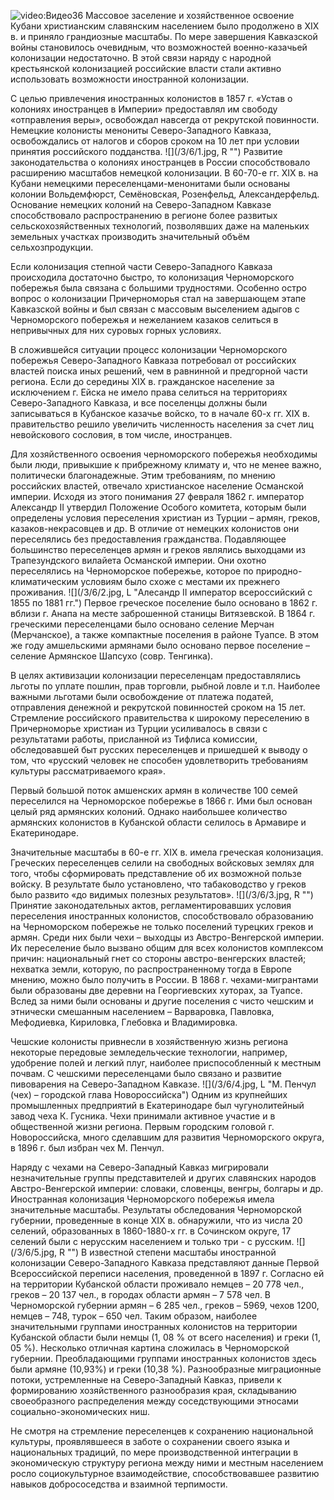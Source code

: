 ![video:Видео36](https://rutube.ru/video/a4328c5ba965bc1390b2e5afa758db4f/ "")
Массовое заселение и хозяйственное освоение Кубани христианским славянским населением было продолжено в ХIХ в. и приняло грандиозные масштабы. По мере завершения Кавказской войны становилось очевидным, что возможностей военно-казачьей колонизации недостаточно. В этой связи наряду с народной крестьянской колонизацией российские власти стали активно использовать возможности иностранной колонизации.

С целью привлечения иностранных колонистов в 1857 г. «Устав о колониях иностранцев в Империи» предоставлял им свободу «отправления веры»,  освобождал навсегда от рекрутской повинности. Немецкие колонисты менониты Северо-Западного Кавказа, освобождались от налогов и сборов сроком на 10 лет  при условии принятия российского подданства. 
![](/3/6/1.jpg, R "")
Развитие законодательства о колониях иностранцев в России способствовало расширению масштабов немецкой колонизации. В 60-70-е гг. ХIХ в. на Кубани немецкими переселенцами-менонитами были основаны колонии Вольдемфюрст, Семёновская, Розенфельд, Александерфельд. Основание немецких колоний на Северо-Западном Кавказе способствовало распространению в регионе более развитых сельскохозяйственных технологий, позволявших даже на маленьких земельных участках производить значительный объём сельхозпродукции. 

Если колонизация степной части Северо-Западного Кавказа происходила достаточно быстро, то колонизация Черноморского побережья была связана с большими трудностями. Особенно остро вопрос о колонизации Причерноморья стал на завершающем этапе Кавказской войны и был связан с массовым выселением адыгов с Черноморского побережья и нежеланием казаков селиться в непривычных для них суровых горных условиях. 

В сложившейся ситуации процесс колонизации Черноморского побережья Северо-Западного Кавказа потребовал от российских властей поиска иных решений, чем в равнинной и предгорной части региона. Если до  середины XIX в. гражданское население за исключением г. Ейска не имело права селиться на территориях Северо-Западного Кавказа, и все поселенцы должны были записываться в Кубанское казачье войско, то в начале 60-х гг. XIX в. правительство решило увеличить численность населения за счет лиц невойскового сословия, в том числе, иностранцев.

Для хозяйственного освоения черноморского побережья необходимы были люди, привыкшие к прибрежному климату и, что не менее важно, политически благонадежные.  Этим требованиям, по мнению российских властей, отвечало христианское население Османской империи. Исходя из этого понимания 27 февраля 1862 г. император Александр II утвердил Положение Особого комитета, которым были определены условия переселения христиан из Турции – армян, греков, казаков-некрасовцев и др. В отличие от немецких колонистов они переселялись без предоставления гражданства. 
Подавляющее большинство переселенцев армян и греков являлись выходцами из Трапезундского вилайета  Османской империи. Они охотно переселялись на Черноморское побережье, которое по природно-климатическим условиям было схоже с местами их прежнего проживания. 
![](/3/6/2.jpg, L "Алесандр II  император всероссийский  с 1855 по 1881 гг.")
Первое греческое поселение было основано в 1862 г. вблизи г. Анапа на месте заброшенной станицы Витязевской. В 1864 г. греческими переселенцами было основано селение Мерчан (Мерчанское), а также компактные поселения в районе Туапсе. В этом же году амшельскими армянами было основано первое поселение – селение Армянское Шапсухо (совр. Тенгинка). 

В целях активизации колонизации переселенцам предоставлялись льготы по уплате пошлин, прав торговли, рыбной ловле и т.п. Наиболее важными льготами были освобождение от платежа податей, отправления денежной и рекрутской повинностей сроком на 15 лет. Стремление российского правительства к широкому переселению в Причерноморье христиан из Турции усиливалось в связи с результатами работы, присланной из Тифлиса комиссии, обследовавшей быт русских переселенцев и пришедшей к выводу о том, что «русский человек не способен удовлетворить требованиям культуры рассматриваемого края».

Первый большой поток амшенских армян в количестве 100 семей переселился на Черноморское побережье в 1866 г. Ими был основан целый ряд армянских колоний. Однако наибольшее количество армянских колонистов в Кубанской области селилось в Армавире и Екатеринодаре. 

Значительные масштабы в 60-е гг. XIX в. имела греческая колонизация. Греческих переселенцев селили на свободных войсковых землях для того, чтобы сформировать представление об их возможной  пользе войску. В результате было установлено, что табаководство у греков было развито «до видимых полезных результатов». 
![](/3/6/3.jpg, R "")
Принятие законодательных актов, регламентировавших условия переселения иностранных колонистов, способствовало образованию на Черноморском побережье не только поселений турецких греков и армян. Среди них были чехи – выходцы из Австро-Венгерской империи. Их переселение было вызвано общим для всех колонистов комплексом причин: национальный гнет со стороны австро-венгерских властей; нехватка земли, которую, по распространенному тогда в Европе мнению, можно было получить в России. В 1868 г. чехами-мигрантами были образованы две деревни на Георгиевских хуторах, за Туапсе. Вслед за ними были основаны и другие поселения с чисто чешским и этнически смешанным населением – Варваровка, Павловка, Мефодиевка, Кириловка, Глебовка и Владимировка. 

Чешские колонисты привнесли в хозяйственную жизнь региона некоторые передовые земледельческие технологии, например, удобрение полей и легкий плуг, наиболее приспособленный к местным почвам. С чешскими переселенцами было связано и развитие пивоварения на Северо-Западном Кавказе.
![](/3/6/4.jpg, L "М. Пенчул (чех) – городской глава Новороссийска")
Одним из крупнейших промышленных предприятий в Екатеринодаре был чугунолитейный завод чеха К. Гусника. Чехи принимали активное участие и в общественной жизни региона. Первым городским головой г. Новороссийска, много сделавшим для развития Черноморского округа, в 1896 г. был избран чех М. Пенчул. 

Наряду с чехами на Северо-Западный Кавказ мигрировали незначительные группы представителей и других славянских народов Австро-Венгерской империи: словаки, словенцы, венгры, болгары и др. 
Иностранная колонизация Черноморского побережья имела значительные масштабы. Результаты обследования Черноморской губернии, проведенные в конце ХIХ в.  обнаружили, что из числа 20 селений, образованных в 1860-1880-х гг. в Сочинском округе, 17 селений были с нерусским населением и только три - с русским. 
![](/3/6/5.jpg, R "")
В известной степени масштабы иностранной колонизации Северо-Западного Кавказа представляют данные Первой Всероссийской переписи населения, проведенной в 1897 г.  Согласно ей на территории Кубанской области проживало  немцев – 20 778 чел., греков – 20 137 чел., в городах области армян – 7 578 чел. В Черноморской губернии армян – 6 285 чел., греков – 5969, чехов 1200, немцев – 748, турок – 650 чел. Таким образом, наиболее значительными группами иностранных колонистов на территории Кубанской области были немцы (1, 08 % от всего населения) и греки (1, 05 %). Несколько отличная картина сложилась в Черноморской губернии. Преобладающими группами иностранных колонистов здесь были армяне (10,93%) и греки (10,38 %).
Разнообразные миграционные потоки, устремленные на Северо-Западный Кавказ, привели к формированию хозяйственного разнообразия края, складыванию  своеобразного распределения между соседствующими этносами  социально-экономических ниш.

Не смотря на стремление переселенцев к сохранению национальной культуры, проявлявшееся в заботе о сохранении своего языка и национальных традиций, по мере производственной интеграции в экономическую структуру региона между ними и местным населением росло социокультурное взаимодействие, способствовавшее развитию навыков добрососедства и взаимной терпимости.
